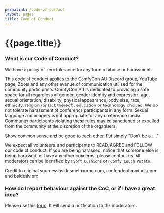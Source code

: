 ```yaml
---
permalink: /code-of-conduct
layout: pages
title: Code of Conduct
---
```

<h1>{{page.title}}</h1>

### What is our Code of Conduct?
We have a policy of zero tolerance for any form of abuse or harassment.

This code of conduct applies to the ComfyCon AU Discord group, YouTube page, Zoom and any other avenue of communication utilised for the community participants.  ComfyCon AU is dedicated to providing a safe space for all regardless of gender, gender identity and expression, age, sexual orientation, disability, physical appearance, body size, race, ethnicity, religion (or lack thereof), education or technology choices. We do not tolerate harassment of conference participants in any form. Sexual language and imagery is not appropriate for any conference media. Community participants violating these rules may be sanctioned or expelled from the community at the discretion of the organisers.

Show common sense and be good to each other. Put simply "Don’t be a ...." 

We expect all volunteers, and participants to READ, AGREE and FOLLOW our code of conduct. If you are being harassed, notice that someone else is being harassed, or have any other concerns, please contact us. All moderators can be identified by `@Soft Cushions` or `@Comfy Couch Potato`. 

Credit to original sources: bsidesmelbourne.com, confcodeofconduct.com and bsideslv.org

### How do I report behaviour against the CoC, or if I have a great idea?
Please use this [form](https://forms.gle/p6RUE2UQbcb3r1aQ6):  It will send a notification to the moderators.

